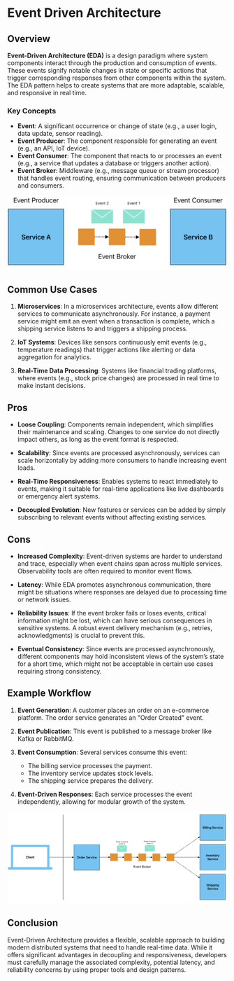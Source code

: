 # Event Driven Architecture

## Overview

**Event-Driven Architecture (EDA)** is a design paradigm where system components interact through the production and consumption of events. These events signify notable changes in state or specific actions that trigger corresponding responses from other components within the system. The EDA pattern helps to create systems that are more adaptable, scalable, and responsive in real time.

### Key Concepts

- **Event**: A significant occurrence or change of state (e.g., a user login, data update, sensor reading).
- **Event Producer**: The component responsible for generating an event (e.g., an API, IoT device).
- **Event Consumer**: The component that reacts to or processes an event (e.g., a service that updates a database or triggers another action).
- **Event Broker**: Middleware (e.g., message queue or stream processor) that handles event routing, ensuring communication between producers and consumers.

![](../images/eda/eda.png)

## Common Use Cases

1. **Microservices**: In a microservices architecture, events allow different services to communicate asynchronously. For instance, a payment service might emit an event when a transaction is complete, which a shipping service listens to and triggers a shipping process.

2. **IoT Systems**: Devices like sensors continuously emit events (e.g., temperature readings) that trigger actions like alerting or data aggregation for analytics.

3. **Real-Time Data Processing**: Systems like financial trading platforms, where events (e.g., stock price changes) are processed in real time to make instant decisions.

## Pros

- **Loose Coupling**: Components remain independent, which simplifies their maintenance and scaling. Changes to one service do not directly impact others, as long as the event format is respected.

- **Scalability**: Since events are processed asynchronously, services can scale horizontally by adding more consumers to handle increasing event loads.

- **Real-Time Responsiveness**: Enables systems to react immediately to events, making it suitable for real-time applications like live dashboards or emergency alert systems.

- **Decoupled Evolution**: New features or services can be added by simply subscribing to relevant events without affecting existing services.

## Cons

- **Increased Complexity**: Event-driven systems are harder to understand and trace, especially when event chains span across multiple services. Observability tools are often required to monitor event flows.

- **Latency**: While EDA promotes asynchronous communication, there might be situations where responses are delayed due to processing time or network issues.

- **Reliability Issues**: If the event broker fails or loses events, critical information might be lost, which can have serious consequences in sensitive systems. A robust event delivery mechanism (e.g., retries, acknowledgments) is crucial to prevent this.

- **Eventual Consistency**: Since events are processed asynchronously, different components may hold inconsistent views of the system’s state for a short time, which might not be acceptable in certain use cases requiring strong consistency.

## Example Workflow

1. **Event Generation**: A customer places an order on an e-commerce platform. The order service generates an "Order Created" event.

2. **Event Publication**: This event is published to a message broker like Kafka or RabbitMQ.

3. **Event Consumption**: Several services consume this event:
    - The billing service processes the payment.
    - The inventory service updates stock levels.
    - The shipping service prepares the delivery.

4. **Event-Driven Responses**: Each service processes the event independently, allowing for modular growth of the system.

![](../images/eda/eda-example.png)

## Conclusion

Event-Driven Architecture provides a flexible, scalable approach to building modern distributed systems that need to handle real-time data. While it offers significant advantages in decoupling and responsiveness, developers must carefully manage the associated complexity, potential latency, and reliability concerns by using proper tools and design patterns.
